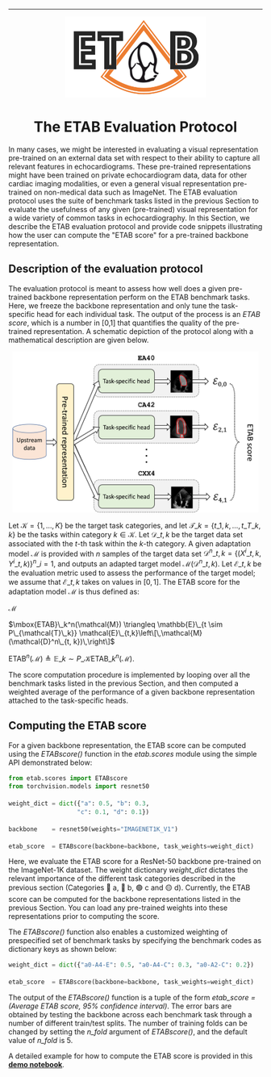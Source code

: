 ---------------

<p align="center">
  <img width="280" height="160" src="assets/etab_logo.png" />
</p>

<h1 align="center">
    <b> The ETAB Evaluation Protocol </b>
</h1>

In many cases, we might be interested in evaluating a visual representation pre-trained on an external data set with respect to their ability to capture all relevant features in echocardiograms. These pre-trained representations might have been trained on private echocardiogram data, data for other cardiac imaging modalities, or even a general visual representation pre-trained on non-medical data such as ImageNet. The ETAB evaluation protocol uses the suite of benchmark tasks listed in the previous Section to evaluate the usefulness of any given (pre-trained) visual representation for a wide variety of common tasks in echocardiography. In this Section, we describe the ETAB evaluation protocol and provide code snippets illustrating how the user can compute the "ETAB score" for a pre-trained backbone representation.


## Description of the evaluation protocol

The evaluation protocol is meant to assess how well does a given pre-trained backbone representation perform on the ETAB benchmark tasks. Here, we freeze the backbone representation and only tune the task-specific head for each individual task. The output of the process is an *ETAB score*, which is a number in [0,1] that quantifies the quality of the pre-trained representation. A schematic depiction of the protocol along with a mathematical description are given below.

<p align="center">
  <img width="488" height="320" src="assets/ETABscore.png" />
</p>

Let $\mathcal{K} = \{1, \ldots, K\}$ be the target task categories, and let $\mathcal{T}\_k = \{t\_{1,k}, \ldots, t\_{T\_k,k}\}$ be the tasks within category $k \in \mathcal{K}$. Let $\mathcal{D}\_{t, k}$ be the target data set associated with the $t$-th task within the $k$-th category. A given adaptation model $\mathcal{M}$ is provided with $n$ samples of the target data set $\mathcal{D}^n\_{t, k} = \{(X^i\_{t, k}, Y^i\_{t, k})\}^n\_{i=1}$, and outputs an adapted target model $\mathcal{M}(\mathcal{D}^n\_{t, k})$. Let $\mathcal{E}\_{t,k}$ be the evaluation metric used to assess the performance of the target model; we assume that $\mathcal{E}\_{t,k}$ takes on values in $[0,1]$. The ETAB score for the adaptation model $\mathcal{M}$ is thus defined as: 

$\mathcal{M}$

$\mbox{ETAB}\_k^n(\mathcal{M}) \triangleq \mathbb{E}\_{t \sim P\_{\mathcal{T}\_k}} \mathcal{E}\_{t,k}\left\[\,\mathcal{M}(\mathcal{D}^n\_{t, k})\,\right\]$

$\mbox{ETAB}^n(\mathcal{M}) \triangleq \mathbb{E}\_{k \sim P\_\mathcal{K}} \mbox{ETAB}\_k^n(\mathcal{M}).$

The score computation procedure is implemented by looping over all the benchmark tasks listed in the previous Section, and then computed a weighted average of the performance of a given backbone representation attached to the task-specific heads. 


## Computing the ETAB score

For a given backbone representation, the ETAB score can be computed using the *ETABscore()* function in the *etab.scores* module using the simple API demonstrated below:

```python
from etab.scores import ETABscore
from torchvision.models import resnet50

weight_dict = dict({"a": 0.5, "b": 0.3, 
                   "c": 0.1, "d": 0.1})
                   
backbone    = resnet50(weights="IMAGENET1K_V1")

etab_score  = ETABscore(backbone=backbone, task_weights=weight_dict)
```
Here, we evaluate the ETAB score for a ResNet-50 backbone pre-trained on the ImageNet-1K dataset. The weight dictionary *weight_dict* dictates the relevant importance of the different task categories described in the previous section (Categories 🔴 a, 🔵 b, 🟢 c and 🟡 d). Currently, the ETAB score can be computed for the backbone representations listed in the previous Section. You can load any pre-trained weights into these representations prior to computing the score. 

The *ETABscore()* function also enables a customized weighting of prespecified set of benchmark tasks by specifying the benchmark codes as dictionary keys as shown below:
```python
weight_dict = dict({"a0-A4-E": 0.5, "a0-A4-C": 0.3, "a0-A2-C": 0.2})
               
etab_score  = ETABscore(backbone=backbone, task_weights=weight_dict)
```
The output of the *ETABscore()* function is a tuple of the form *etab_score = (Average ETAB score, 95\% confidence interval)*. The error bars are obtained by testing the backbone across each benchmark task through a number of different train/test splits. The number of training folds can be changed by setting the *n_fold* argument of *ETABscore()*, and the default value of *n_fold* is 5.

A detailed example for how to compute the ETAB score is provided in this **[demo notebook](https://github.com/ahmedmalaa/ETAB/blob/main/notebooks/Demo%201%20-%20ETAB%20Data%20Loading%20and%20Processing%20Tools.ipynb)**.








